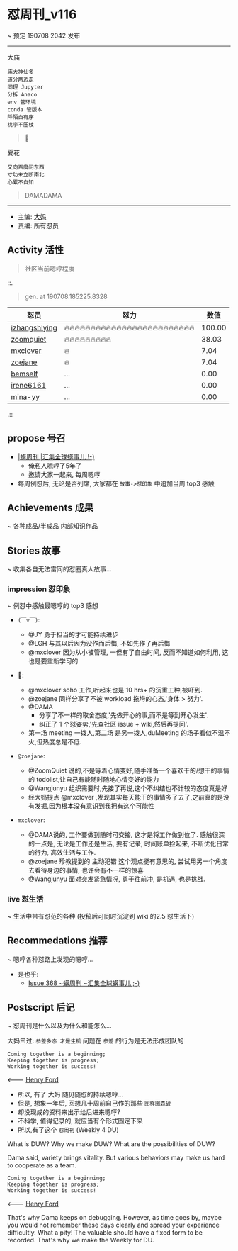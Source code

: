# 怼周刊_v116
~ 预定 190708 2042 发布

-----------------------------------------

大庙

    庙大神仙多
    道分两边走
    同理 Jupyter 
    分拆 Anaco
    env 管环境
    conda 管版本
    阡陌自有序
    桃李不压枝

> 🐻


夏花

    又向百度问东西
    寸功未立断南北
    心累不自知

> DAMADAMA


-----------------------------------------

- 主编: [大妈](http://du.zoomquiet.io/2014-02/ac0-zq/)
- 责编: 所有怼员

## Activity 活性
> 社区当前嗯哼程度


::.

> gen. at 190708.185225.8328 

 怼员 | 怼力 | 数值 
---- | ---- | ----
[izhangshiying](https://du.101.camp/PoDU/v0/izhangshiying/) | 🔥🔥🔥🔥🔥🔥🔥🔥🔥🔥🔥🔥🔥🔥🔥🔥🔥🔥🔥🔥🔥🔥🔥🔥🔥 | 100.00
[zoomquiet](https://du.101.camp/PoDU/v0/zoomquiet/) | 🔥🔥🔥🔥🔥🔥🔥🔥🔥 | 38.03
[mxclover](https://du.101.camp/PoDU/v0/mxclover/) | 🔥 | 7.04
[zoejane](https://du.101.camp/PoDU/v0/zoejane/) | 🔥 | 7.04
[bemself](https://du.101.camp/PoDU/v0/bemself/) | ... | 0.00
[irene6161](https://du.101.camp/PoDU/v0/irene6161/) | ... | 0.00
[mina-yy](https://du.101.camp/PoDU/v0/mina-yy/) | ... | 0.00

.::


## propose 号召

- [|蠎周刊 |汇集全球蠎事儿 !-)](http://weekly.pychina.org/archives.html)
    + 俺私人嗯哼了5年了
    + 邀请大家一起来, 每周嗯哼
- 每周例怼后, 无论是否列席, 大家都在 `故事->怼印象` 中追加当周 top3 感触



## Achievements 成果 
~ 各种成品/半成品 内部知识作品

      
## Stories 故事 
~ 收集各自无法雷同的怼圈真人故事...


### impression 怼印象 
~ 例怼中感触最嗯哼的 top3 感想

- `(￣▽￣)`:
    + @JY 勇于担当的才可能持续进步
    + @LGH 与其以后因为没作而后悔, 不如先作了再后悔
    + @mxclover 因为从小被管理, 一但有了自由时间, 反而不知道如何利用, 这也是要重新学习的

- 🐻:
    + @mxclover soho 工作,听起来也是 10 hrs+  的沉重工种,被吓到.
    + @zoejane 同样分享了不被 workload 拖垮的心态,'身体 > 努力'.
    + @DAMA 
        * 分享了不一样的取舍态度,'先做开心的事,而不是等到开心发生'.
        * 纠正了 1 个怼姿势,'先查社区 issue + wiki,然后再提问'.
    + 第一场 meeting 一拨人,第二场 是另一拨人,duMeeting 的场子看似不温不火,但热度总是不低.
- `@zoejane`:
    + @ZoomQuiet 说的,不是等着心情变好,随手准备一个喜欢干的/想干的事情的 todolist,让自己有能随时随地心情变好的能力
    + @Wangjunyu 组织需要时,先接了再说,这个不纠结也不计较的态度真是好
    + 经大妈提点 @mxclover ,发现其实每天能干的事情多了去了,之前真的是没有发掘,因为根本没有意识到我拥有这个可能性

- `mxclover`:
    + @DAMA说的, 工作要做到随时可交接, 这才是将工作做到位了. 感触很深的一点是, 无论是工作还是生活, 要有记录, 时间账单捡起来, 不断优化日常的行为, 高效生活与工作.
    + @zoejane 珍教提到的 主动犯错 这个观点挺有意思的, 尝试用另一个角度去看待身边的事情, 也许会有不一样的惊喜
    + @Wangjunyu 面对突发紧急情况, 勇于往前冲, 是机遇, 也是挑战.

### live 怼生活
~ 生活中带有怼范的各种 (投稿后可同时沉淀到 wiki 的2.5 怼生活下)


## Recommedations 推荐 
~ 嗯哼各种怼路上发现的嗯哼...

- 是也乎:
    + [Issue 368 ~蠎周刊 ~汇集全球蠎事儿 ;-)](http://weekly.pychina.org/issue/issue-368.html)


## Postscript 后记 
~ 怼周刊是什么以及为什么和能怎么...

大妈曰过: `参差多态 才是生机`
问题在 `参差` 的行为是无法形成团队的

    Coming together is a beginning; 
    Keeping together is progress; 
    Working together is success!

<--- [Henry Ford](https://www.brainyquote.com/quotes/quotes/h/henryford121997.html)

- 所以, 有了 大妈 随见随怼的持续嗯哼...
- 但是, 想象一年后, 回想几十周前自己作的那些 `图样图森破` 
- 却没现成的资料来出示给后进来嗯哼?
- 不科学, 值得记录的, 就应当有个形式固定下来
- 所以,有了这个 `怼周刊` (Weekly 4 DU)

What is DUW?
Why we make DUW?
What are the possibilities of DUW?

Dama said, variety brings vitality.
But various behaviors may make us hard to cooperate as a team.

    Coming together is a beginning; 
    Keeping together is progress; 
    Working together is success!

<--- [Henry Ford](https://www.brainyquote.com/quotes/quotes/h/henryford121997.html)

That's why Dama keeps on debugging.
However, as time goes by, maybe you would not remember these days clearly and spread your experience difficultly.
What a pity!
The valuable should have a fixed form to be recorded.
That's why we make the Weekly for DU.

